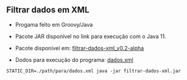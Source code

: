 ## Filtrar dados em XML
 
 - Progama feito em Groovy/Java
 
 - Pacote JAR disponível no link para execução com o Java 11.
 
 - Pacote disponível em: [filtrar-dados-xml_v0.2-alpha](https://github.com/newtonjose/engenharia-software-spd/releases/download/v0.2-alpha/filtrar-dados-xml.jar)
 
 - Dodos para execução do programa: [dados.xml](https://github.com/newtonjose/engenharia-software-spd/releases/download/v0.2-alpha/dados.xml)
 
```
STATIC_DIR=./path/para/dados.xml java -jar filtrar-dados-xml.jar
```
